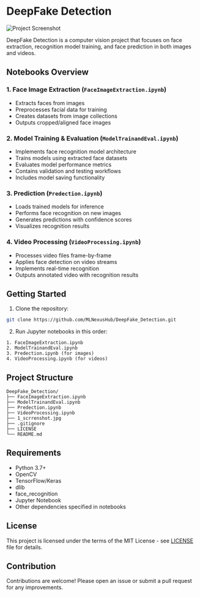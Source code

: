 # DeepFake Detection

![Project Screenshot](1_scrrenshot.jpg)

DeepFake Detection is a computer vision project that focuses on face extraction, recognition model training, and face prediction in both images and videos.

## Notebooks Overview

### 1. Face Image Extraction (`FaceImageExtraction.ipynb`)
- Extracts faces from images
- Preprocesses facial data for training
- Creates datasets from image collections
- Outputs cropped/aligned face images

### 2. Model Training & Evaluation (`ModelTrainandEval.ipynb`)
- Implements face recognition model architecture
- Trains models using extracted face datasets
- Evaluates model performance metrics
- Contains validation and testing workflows
- Includes model saving functionality

### 3. Prediction (`Predection.ipynb`)
- Loads trained models for inference
- Performs face recognition on new images
- Generates predictions with confidence scores
- Visualizes recognition results

### 4. Video Processing (`VideoProcessing.ipynb`)
- Processes video files frame-by-frame
- Applies face detection on video streams
- Implements real-time recognition
- Outputs annotated video with recognition results

## Getting Started

1. Clone the repository:
```bash
git clone https://github.com/MLNexusHub/DeepFake_Detection.git
```

2. Run Jupyter notebooks in this order:
```
1. FaceImageExtraction.ipynb
2. ModelTrainandEval.ipynb
3. Predection.ipynb (for images)
4. VideoProcessing.ipynb (for videos)
```

## Project Structure
```
DeepFake_Detection/
├── FaceImageExtraction.ipynb
├── ModelTrainandEval.ipynb
├── Predection.ipynb
├── VideoProcessing.ipynb
├── 1_scrrenshot.jpg
├── .gitignore
├── LICENSE
└── README.md
```

## Requirements
- Python 3.7+
- OpenCV
- TensorFlow/Keras
- dlib
- face_recognition
- Jupyter Notebook
- Other dependencies specified in notebooks

## License
This project is licensed under the terms of the MIT License - see [LICENSE](LICENSE) file for details.

## Contribution
Contributions are welcome! Please open an issue or submit a pull request for any improvements.
